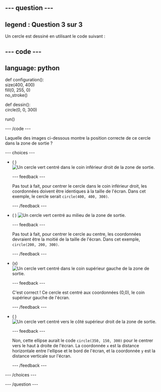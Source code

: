 
--- question ---
---
legend : Question 3 sur 3
---

Un cercle est dessiné en utilisant le code suivant :

--- code ---
---
language: python
---

def configuration():   
size(400, 400)   
fill(0, 255, 0)   
no_stroke()

def dessin():   
circle(0, 0, 300)

run()

--- /code ---

Laquelle des images ci-dessous montre la position correcte de ce cercle dans la zone de sortie ?

--- choices ---

- ( ) ![Un cercle vert centré dans le coin inférieur droit de la zone de sortie.](images/bottom-right.png)

  --- feedback ---

  Pas tout à fait, pour centrer le cercle dans le coin inférieur droit, les coordonnées doivent être identiques à la taille de l'écran. Dans cet exemple, le cercle serait `circle(400, 400, 300)`.

  --- /feedback ---

- ( ) ![Un cercle vert centré au milieu de la zone de sortie.](images/centre.png)

  --- feedback ---

  Pas tout à fait, pour centrer le cercle au centre, les coordonnées devraient être la moitié de la taille de l'écran. Dans cet exemple, `circle(200, 200, 300)`.

  --- /feedback ---

- (x) ![Un cercle vert centré dans le coin supérieur gauche de la zone de sortie.](images/top-left.png)

  --- feedback ---

  C'est correct ! Ce cercle est centré aux coordonnées (0,0), le coin supérieur gauche de l'écran.

  --- /feedback ---

- ( ) ![Un cercle vert centré vers le côté supérieur droit de la zone de sortie.](images/random-side.png)

  --- feedback ---

  Non, cette ellipse aurait le code `circle(350, 150, 300)` pour le centrer vers le haut à droite de l'écran. La coordonnée `x` est la distance horizontale entre l'ellipse et le bord de l'écran, et la coordonnée `y` est la distance verticale sur l'écran.

  --- /feedback ---

--- /choices ---

--- /question ---
